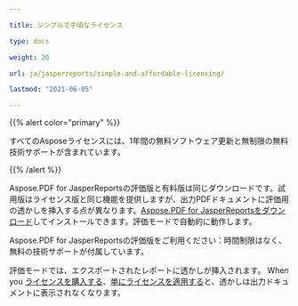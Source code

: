 ```yaml
---

title: シンプルで手頃なライセンス

type: docs

weight: 20

url: ja/jasperreports/simple-and-affordable-licensing/

lastmod: "2021-06-05"

---
```




{{% alert color="primary" %}}



すべてのAsposeライセンスには、1年間の無料ソフトウェア更新と無制限の無料技術サポートが含まれています。



{{% /alert %}}



Aspose.PDF for JasperReportsの評価版と有料版は同じダウンロードです。試用版はライセンス版と同じ機能を提供しますが、出力PDFドキュメントに評価用の透かしを挿入する点が異なります。[Aspose.PDF for JasperReportsをダウンロード](http://www.aspose.com/community/files/67/jasperreports-exporters/aspose.pdf-for-jasperreports/default.aspx)してインストールできます。評価モードで自動的に動作します。



Aspose.PDF for JasperReportsの評価版をご利用ください：時間制限はなく、無料の技術サポートが付属しています。



評価モードでは、エクスポートされたレポートに透かしが挿入されます。 When you [ライセンスを購入する](http://www.aspose.com/community/forums/aspose.purchase/220/showforum.aspx)、[単にライセンスを適用する](/pdf/jasperreports/licensing/)と、透かしは出力ドキュメントに表示されなくなります。